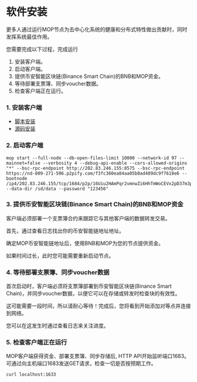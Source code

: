 # 软件安装
更多人通过运行MOP节点为去中心化系统的健康和分布式特性做出贡献时，同时发挥系统最佳作用。

您需要完成以下过程，完成运行
1. 安装客户端。
2. 启动客户端。
3. 提供币安智能区块链(Binance Smart Chain)的BNB和MOP资金。
4. 等待部署支票簿、同步voucher数据。
5. 检查客户端正在运行。

### 1. 安装客户端

- [脚本安装](installation/install-from-script.md)
- [源码安装](installation/install-from-source.md)

### 2. 启动客户端

```shell script
mop start --full-node --db-open-files-limit 10000 --network-id 97 --mainnet=false --verbosity 4 --debug-api-enable --cors-allowed-origins "*" --bsc-rpc-endpoint http://202.83.246.155:8575 --bsc-rpc-endpoint https://nd-809-271-506.p2pify.com/f3fc360ea84aa05b0ad489dc9f7618e6 --bootnode /ip4/202.83.246.155/tcp/1684/p2p/16Uiu2HAmPqr2vmnwZi6HhTmWoCEVx2pD37m3p9G5dfNYCMrormLf --data-dir /sd/data --password "123456"
```

### 3. 提供币安智能区块链(Binance Smart Chain)的BNB和MOP资金
客户端必须部署一个支票簿合约来跟踪它与其他客户端的数据转发交易。

首先，通过查看日志找出你的币安智能链地址地址。

确定MOP币安智能链地址后，使用BNB和MOP为您的节点提供资金。

如果时间过长，此时您可能需要重新启动节点。
### 4. 等待部署支票簿、同步voucher数据

首次启动时，客户端必须将支票簿部署到币安智能区块链(Binance Smart Chain)，并同步voucher数据，以便它可以在存储或转发时检查块的有效性。

这可能需要一段时间，所以请耐心等待！完成后，您将看到开始添加对等点并连接到网络。

您可以在这发生时通过查看日志来关注进度。

### 5. 检查客户端正在运行
MOP客户端获得资金、部署支票簿、同步存储后, HTTP API开始监听端口1683。
可通过向主机端口1683发送GET请求，检查一切是否按预期工作。
```shell script
curl localhost:1633
```

